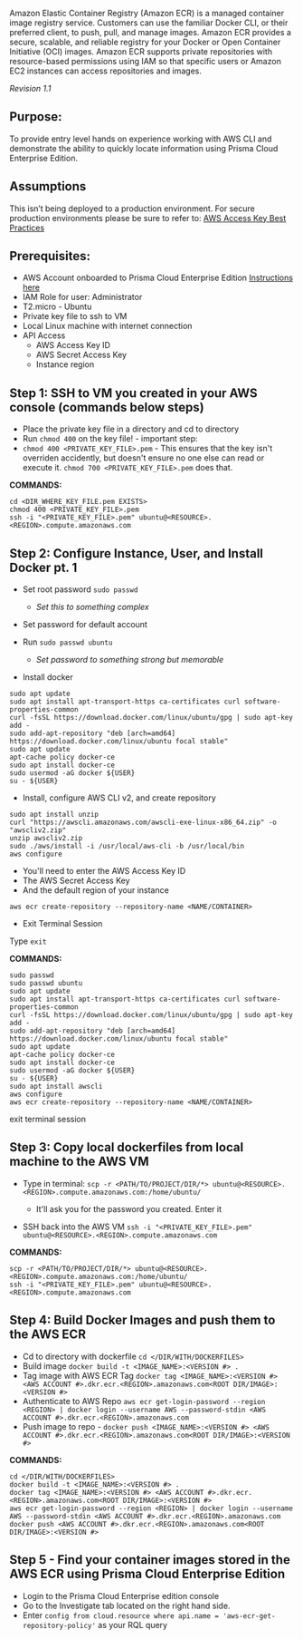 Amazon Elastic Container Registry (Amazon ECR) is a managed container image registry service. Customers can use the familiar Docker CLI, or their preferred client, to push, pull, and manage images. Amazon ECR provides a secure, scalable, and reliable registry for your Docker or Open Container Initiative (OCI) images. Amazon ECR supports private repositories with resource-based permissions using IAM so that specific users or Amazon EC2 instances can access repositories and images.


_Revision 1.1_
## Purpose:

To provide entry level hands on experience working with AWS CLI and demonstrate the ability to quickly locate information using Prisma Cloud Enterprise Edition. 

## Assumptions

This isn’t being deployed to a production environment. For secure production environments please be sure to refer to: [AWS Access Key Best Practices](https://docs.aws.amazon.com/general/latest/gr/aws-access-keys-best-practices.html)  

## Prerequisites:

* AWS Account onboarded to Prisma Cloud Enterprise Edition [Instructions here](https://docs.paloaltonetworks.com/prisma/prisma-cloud/prisma-cloud-admin/connect-your-cloud-platform-to-prisma-cloud/onboard-your-aws-account/add-aws-cloud-account-to-prisma-cloud.html#id8cd84221-0914-4a29-a7db-cc4d64312e56)
* IAM Role for user: Administrator
* T2.micro - Ubuntu
* Private key file to ssh to VM
* Local Linux machine with internet connection
* API Access
    * AWS Access Key ID
    * AWS Secret Access Key
    * Instance region

## Step 1: SSH to VM you created in your AWS console (commands below steps)

* Place the private key file in a directory and cd to directory
* Run `chmod 400` on the key file! - important step:
* `chmod 400 <PRIVATE_KEY_FILE>.pem` - This ensures that the key isn't overriden accidently, but doesn't ensure no one else can read or execute it. `chmod 700 <PRIVATE_KEY_FILE>.pem` does that. 

**COMMANDS:**
```
cd <DIR_WHERE_KEY_FILE.pem EXISTS>
chmod 400 <PRIVATE_KEY_FILE>.pem
ssh -i "<PRIVATE_KEY_FILE>.pem" ubuntu@<RESOURCE>.<REGION>.compute.amazonaws.com
```
## Step 2: Configure Instance, User, and Install Docker pt. 1
* Set root password
`sudo passwd`
    * _Set this to something complex_
* Set password for default account
* Run `sudo passwd ubuntu`
    * _Set password to something strong but memorable_

* Install docker

```    
sudo apt update
sudo apt install apt-transport-https ca-certificates curl software-properties-common
curl -fsSL https://download.docker.com/linux/ubuntu/gpg | sudo apt-key add -
sudo add-apt-repository "deb [arch=amd64] https://download.docker.com/linux/ubuntu focal stable"
sudo apt update
apt-cache policy docker-ce
sudo apt install docker-ce
sudo usermod -aG docker ${USER}
su - ${USER}
```

* Install, configure AWS CLI v2, and create repository

```	
sudo apt install unzip
curl "https://awscli.amazonaws.com/awscli-exe-linux-x86_64.zip" -o "awscliv2.zip"
unzip awscliv2.zip
sudo ./aws/install -i /usr/local/aws-cli -b /usr/local/bin
aws configure
```

* You'll need to enter the AWS Access Key ID
* The AWS Secret Access Key
* And the default region of your instance
    
`aws ecr create-repository --repository-name <NAME/CONTAINER>`

* Exit Terminal Session 
	
Type `exit`

**COMMANDS:**
```
sudo passwd 
sudo passwd ubuntu
sudo apt update
sudo apt install apt-transport-https ca-certificates curl software-properties-common
curl -fsSL https://download.docker.com/linux/ubuntu/gpg | sudo apt-key add -
sudo add-apt-repository "deb [arch=amd64] https://download.docker.com/linux/ubuntu focal stable"
sudo apt update
apt-cache policy docker-ce
sudo apt install docker-ce
sudo usermod -aG docker ${USER}
su - ${USER}
sudo apt install awscli
aws configure
aws ecr create-repository --repository-name <NAME/CONTAINER>
```
exit terminal session

## Step 3: Copy local dockerfiles from local machine to the AWS VM

* Type in terminal: `scp -r <PATH/TO/PROJECT/DIR/*> ubuntu@<RESOURCE>.<REGION>.compute.amazonaws.com:/home/ubuntu/`
	
    * It'll ask you for the password you created. Enter it

* SSH back into the AWS VM `ssh -i "<PRIVATE_KEY_FILE>.pem" ubuntu@<RESOURCE>.<REGION>.compute.amazonaws.com`

**COMMANDS:**

```
scp -r <PATH/TO/PROJECT/DIR/*> ubuntu@<RESOURCE>.<REGION>.compute.amazonaws.com:/home/ubuntu/
ssh -i "<PRIVATE_KEY_FILE>.pem" ubuntu@<RESOURCE>.<REGION>.compute.amazonaws.com
```

## Step 4: Build Docker Images and push them to the AWS ECR

* Cd to directory with dockerfile `cd </DIR/WITH/DOCKERFILES>`
* Build image `docker build -t <IMAGE_NAME>:<VERSION #> .`
* Tag image with AWS ECR Tag `docker tag <IMAGE_NAME>:<VERSION #> <AWS ACCOUNT #>.dkr.ecr.<REGION>.amazonaws.com<ROOT DIR/IMAGE>:<VERSION #>`
* Authenticate to AWS Repo `aws ecr get-login-password --region <REGION> | docker login --username AWS --password-stdin <AWS ACCOUNT #>.dkr.ecr.<REGION>.amazonaws.com`
* Push image to repo - `docker push <IMAGE_NAME>:<VERSION #> <AWS ACCOUNT #>.dkr.ecr.<REGION>.amazonaws.com<ROOT DIR/IMAGE>:<VERSION #>`

**COMMANDS:**

```
cd </DIR/WITH/DOCKERFILES>
docker build -t <IMAGE_NAME>:<VERSION #> .
docker tag <IMAGE_NAME>:<VERSION #> <AWS ACCOUNT #>.dkr.ecr.<REGION>.amazonaws.com<ROOT DIR/IMAGE>:<VERSION #>
aws ecr get-login-password --region <REGION> | docker login --username AWS --password-stdin <AWS ACCOUNT #>.dkr.ecr.<REGION>.amazonaws.com
docker push <AWS ACCOUNT #>.dkr.ecr.<REGION>.amazonaws.com<ROOT DIR/IMAGE>:<VERSION #>
```

## Step 5 - Find your container images stored in the AWS ECR using Prisma Cloud Enterprise Edition

* Login to the Prisma Cloud Enterprise edition console
* Go to the Investigate tab located on the right hand side. 
* Enter `config from cloud.resource where api.name = 'aws-ecr-get-repository-policy'` as your RQL query
